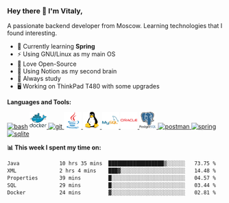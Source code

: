 ### Hey there 👋 I'm Vitaly, 
A passionate backend developer from Moscow. Learning technologies that I found interesting.
- 🌱 Currently learning **Spring**
- ⚡ Using GNU/Linux as my main OS
- 🤝 Love Open-Source
- 📝 Using Notion as my second brain
- 🔭 Always study
- 🖥️ Working on ThinkPad T480 with some upgrades

**Languages and Tools:**
<p align="left">
<a href="https://www.gnu.org/software/bash/" target="_blank" rel="noreferrer"> <img src="https://www.vectorlogo.zone/logos/gnu_bash/gnu_bash-icon.svg" alt="bash" width="40" height="40"/></a>
<a href="https://www.docker.com/" target="_blank" rel="noreferrer"> <img src="https://raw.githubusercontent.com/devicons/devicon/master/icons/docker/docker-original-wordmark.svg" alt="docker" width="40" height="40"/> </a>
<a href="https://git-scm.com/" target="_blank" rel="noreferrer"> <img src="https://www.vectorlogo.zone/logos/git-scm/git-scm-icon.svg" alt="git" width="40" height="40"/> </a>
<a href="https://www.java.com" target="_blank" rel="noreferrer"> <img src="https://raw.githubusercontent.com/devicons/devicon/master/icons/java/java-original.svg" alt="java" width="40" height="40"/> </a>
<a href="https://www.linux.org/" target="_blank" rel="noreferrer"> <img src="https://raw.githubusercontent.com/devicons/devicon/master/icons/linux/linux-original.svg" alt="linux" width="40" height="40"/> </a>
<a href="https://www.mysql.com/" target="_blank" rel="noreferrer"> <img src="https://raw.githubusercontent.com/devicons/devicon/master/icons/mysql/mysql-original-wordmark.svg" alt="mysql" width="40" height="40"/> </a>
<a href="https://www.oracle.com/" target="_blank" rel="noreferrer"> <img src="https://raw.githubusercontent.com/devicons/devicon/master/icons/oracle/oracle-original.svg" alt="oracle" width="40" height="40"/> </a>
<a href="https://www.postgresql.org" target="_blank" rel="noreferrer"> <img src="https://raw.githubusercontent.com/devicons/devicon/master/icons/postgresql/postgresql-original-wordmark.svg" alt="postgresql" width="40" height="40"/> </a>
<a href="https://postman.com" target="_blank" rel="noreferrer"> <img src="https://www.vectorlogo.zone/logos/getpostman/getpostman-icon.svg" alt="postman" width="40" height="40"/> </a>
<a href="https://spring.io/" target="_blank" rel="noreferrer"> <img src="https://www.vectorlogo.zone/logos/springio/springio-icon.svg" alt="spring" width="40" height="40"/> </a>
<a href="https://www.sqlite.org/" target="_blank" rel="noreferrer"> <img src="https://www.vectorlogo.zone/logos/sqlite/sqlite-icon.svg" alt="sqlite" width="40" height="40"/> </a>
</p>


**:bar_chart: This week I spent my time on:**
<!--START_SECTION:waka-->

```txt
Java             10 hrs 35 mins  ██████████████████▒░░░░░░   73.75 %
XML              2 hrs 4 mins    ███▓░░░░░░░░░░░░░░░░░░░░░   14.48 %
Properties       39 mins         █░░░░░░░░░░░░░░░░░░░░░░░░   04.57 %
SQL              29 mins         █░░░░░░░░░░░░░░░░░░░░░░░░   03.44 %
Docker           24 mins         ▓░░░░░░░░░░░░░░░░░░░░░░░░   02.81 %
```

<!--END_SECTION:waka-->
